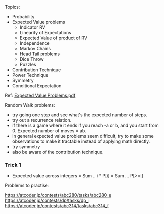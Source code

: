 
Topics: 

- Probability
- Expected Value problems
    - Indicator RV
    - Linearity of Expectations
    - Expected Value of product of RV
    - Independence
    - Markov Chains
    - Head Tail problems
    - Dice Throw
    - Puzzles
- Contribution Technique
- Power Technique
- Symmetry
- Conditional Expectation
  
Ref: [Expected Value Problems.pdf](https://github.com/DEBARGHYA4469/algorithm-lib/files/15369356/Expected.Value.Problems.pdf)

Random Walk problems: 

* try going one step and see what's the expected number of steps. 
* try out a recurrence relation. 
* if there is a game where it ends if you reach -a or b, and you start from 0. Expected number of moves = ab. 
* in general expected value problems seem difficult, try to make some observations to make it tractable instead of applying math directly.
* try symmetry
* also be aware of the contribution technique.

### Trick 1

* Expected value across integers = Sum .. i * P[i] = Sum ... P[>=i]

Problems to practise: 

https://atcoder.jp/contests/abc280/tasks/abc280_e
https://atcoder.jp/contests/dp/tasks/dp_j
https://atcoder.jp/contests/abc314/tasks/abc314_f